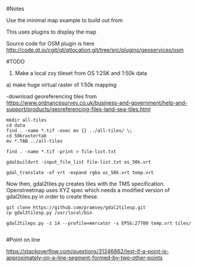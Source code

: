 #Notes

Use the minimal map example to build out from

This uses plugins to display the map

Source code for OSM plugin is here http://code.qt.io/cgit/qt/qtlocation.git/tree/src/plugins/geoservices/osm


#TODO

1) Make a local zxy tileset from OS 1:25K and 1:50k data

a) make huge virtual raster of 1:50k mapping

-download georeferencing tiles from https://www.ordnancesurvey.co.uk/business-and-government/help-and-support/products/georeferencing-files-land-sea-tiles.html

```
mkdir all-tiles
cd data
find . -name *.tif -exec mv {} ../all-tiles/ \;
cd 50krastertab
mv *.TAB ../all-tiles

find . -name *.tif -print > file-list.txt

gdalbuildvrt -input_file_list file-list.txt os_50k.vrt

gdal_translate -of vrt -expand rgba os_50k.vrt temp.vrt
```

Now then, gdal2tiles.py creates tiles with the TMS specification. Openstreetmap uses XYZ spec which needs a modified version of gdal2tiles.py in order to create these.
```
git clone https://github.com/pramsey/gdal2tilesp.git
cp gdal2tilesp.py /usr/local/bin

gdal2tileps.py -z 14 --profile=mercator -s EPSG:27700 temp.vrt tiles/
 
```

#Point on line

https://stackoverflow.com/questions/31346862/test-if-a-point-is-approximately-on-a-line-segment-formed-by-two-other-points
